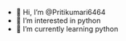 - 👋 Hi, I’m @Pritikumari6464
- 👀 I’m interested in python
- 🌱 I’m currently learning python

<!---
Pritikumari6464/Pritikumari6464 is a ✨ special ✨ repository because its `README.md` (this file) appears on your GitHub profile.
You can click the Preview link to take a look at your changes.
--->

